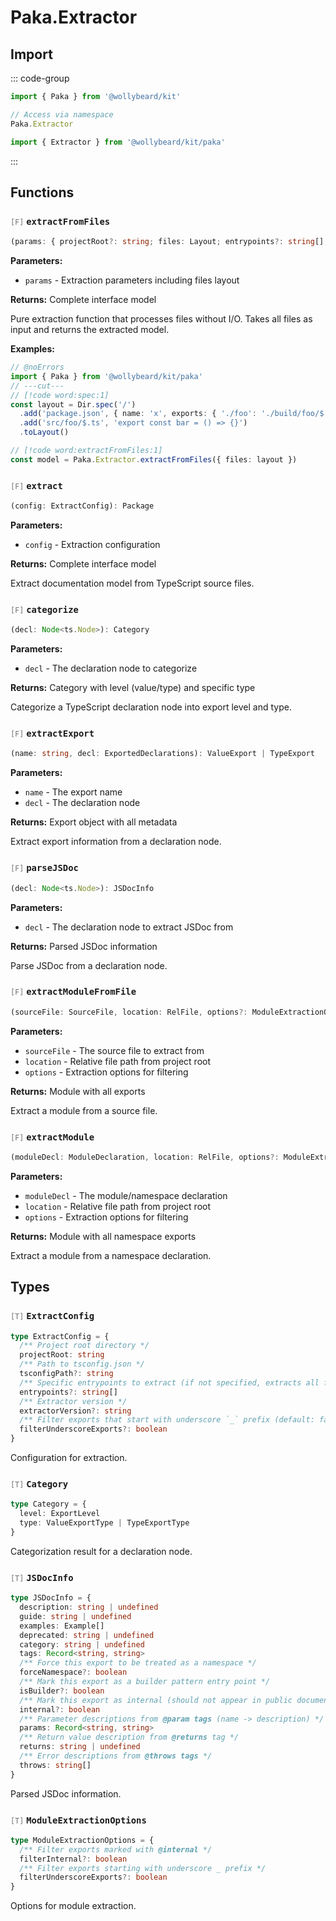 # Paka.Extractor

## Import

::: code-group

```typescript [Namespace]
import { Paka } from '@wollybeard/kit'

// Access via namespace
Paka.Extractor
```

```typescript [Barrel]
import { Extractor } from '@wollybeard/kit/paka'
```

:::

## Functions

### <span style="opacity: 0.6; font-weight: normal; font-size: 0.85em;">`[F]`</span> `extractFromFiles`

```typescript
(params: { projectRoot?: string; files: Layout; entrypoints?: string[]; extractorVersion?: string; filterUnderscoreExports?: boolean; }): Package
```

<SourceLink href="https://github.com/jasonkuhrt/kit/blob/main/./src/utils/paka/extractor/extract.ts#L41" />

**Parameters:**

- `params` - Extraction parameters including files layout

**Returns:** Complete interface model

Pure extraction function that processes files without I/O. Takes all files as input and returns the extracted model.

**Examples:**

```typescript twoslash
// @noErrors
import { Paka } from '@wollybeard/kit/paka'
// ---cut---
// [!code word:spec:1]
const layout = Dir.spec('/')
  .add('package.json', { name: 'x', exports: { './foo': './build/foo/$.js' } })
  .add('src/foo/$.ts', 'export const bar = () => {}')
  .toLayout()

// [!code word:extractFromFiles:1]
const model = Paka.Extractor.extractFromFiles({ files: layout })
```

### <span style="opacity: 0.6; font-weight: normal; font-size: 0.85em;">`[F]`</span> `extract`

```typescript
(config: ExtractConfig): Package
```

<SourceLink href="https://github.com/jasonkuhrt/kit/blob/main/./src/utils/paka/extractor/extract.ts#L312" />

**Parameters:**

- `config` - Extraction configuration

**Returns:** Complete interface model

Extract documentation model from TypeScript source files.

### <span style="opacity: 0.6; font-weight: normal; font-size: 0.85em;">`[F]`</span> `categorize`

```typescript
(decl: Node<ts.Node>): Category
```

<SourceLink href="https://github.com/jasonkuhrt/kit/blob/main/./src/utils/paka/extractor/nodes/categorize.ts#L18" />

**Parameters:**

- `decl` - The declaration node to categorize

**Returns:** Category with level (value/type) and specific type

Categorize a TypeScript declaration node into export level and type.

### <span style="opacity: 0.6; font-weight: normal; font-size: 0.85em;">`[F]`</span> `extractExport`

```typescript
(name: string, decl: ExportedDeclarations): ValueExport | TypeExport
```

<SourceLink href="https://github.com/jasonkuhrt/kit/blob/main/./src/utils/paka/extractor/nodes/export.ts#L27" />

**Parameters:**

- `name` - The export name
- `decl` - The declaration node

**Returns:** Export object with all metadata

Extract export information from a declaration node.

### <span style="opacity: 0.6; font-weight: normal; font-size: 0.85em;">`[F]`</span> `parseJSDoc`

```typescript
(decl: Node<ts.Node>): JSDocInfo
```

<SourceLink href="https://github.com/jasonkuhrt/kit/blob/main/./src/utils/paka/extractor/nodes/jsdoc.ts#L258" />

**Parameters:**

- `decl` - The declaration node to extract JSDoc from

**Returns:** Parsed JSDoc information

Parse JSDoc from a declaration node.

### <span style="opacity: 0.6; font-weight: normal; font-size: 0.85em;">`[F]`</span> `extractModuleFromFile`

```typescript
(sourceFile: SourceFile, location: RelFile, options?: ModuleExtractionOptions = {}): Module
```

<SourceLink href="https://github.com/jasonkuhrt/kit/blob/main/./src/utils/paka/extractor/nodes/module.ts#L239" />

**Parameters:**

- `sourceFile` - The source file to extract from
- `location` - Relative file path from project root
- `options` - Extraction options for filtering

**Returns:** Module with all exports

Extract a module from a source file.

### <span style="opacity: 0.6; font-weight: normal; font-size: 0.85em;">`[F]`</span> `extractModule`

```typescript
(moduleDecl: ModuleDeclaration, location: RelFile, options?: ModuleExtractionOptions = {}): Module
```

<SourceLink href="https://github.com/jasonkuhrt/kit/blob/main/./src/utils/paka/extractor/nodes/module.ts#L437" />

**Parameters:**

- `moduleDecl` - The module/namespace declaration
- `location` - Relative file path from project root
- `options` - Extraction options for filtering

**Returns:** Module with all namespace exports

Extract a module from a namespace declaration.

## Types

### <span style="opacity: 0.6; font-weight: normal; font-size: 0.85em;">`[T]`</span> `ExtractConfig`

```typescript
type ExtractConfig = {
  /** Project root directory */
  projectRoot: string
  /** Path to tsconfig.json */
  tsconfigPath?: string
  /** Specific entrypoints to extract (if not specified, extracts all from package.json) */
  entrypoints?: string[]
  /** Extractor version */
  extractorVersion?: string
  /** Filter exports that start with underscore `_` prefix (default: false) */
  filterUnderscoreExports?: boolean
}
```

<SourceLink href="https://github.com/jasonkuhrt/kit/blob/main/./src/utils/paka/extractor/extract.ts#L293" />

Configuration for extraction.

### <span style="opacity: 0.6; font-weight: normal; font-size: 0.85em;">`[T]`</span> `Category`

```typescript
type Category = {
  level: ExportLevel
  type: ValueExportType | TypeExportType
}
```

<SourceLink href="https://github.com/jasonkuhrt/kit/blob/main/./src/utils/paka/extractor/nodes/categorize.ts#L7" />

Categorization result for a declaration node.

### <span style="opacity: 0.6; font-weight: normal; font-size: 0.85em;">`[T]`</span> `JSDocInfo`

```typescript
type JSDocInfo = {
  description: string | undefined
  guide: string | undefined
  examples: Example[]
  deprecated: string | undefined
  category: string | undefined
  tags: Record<string, string>
  /** Force this export to be treated as a namespace */
  forceNamespace?: boolean
  /** Mark this export as a builder pattern entry point */
  isBuilder?: boolean
  /** Mark this export as internal (should not appear in public documentation) */
  internal?: boolean
  /** Parameter descriptions from @param tags (name -> description) */
  params: Record<string, string>
  /** Return value description from @returns tag */
  returns: string | undefined
  /** Error descriptions from @throws tags */
  throws: string[]
}
```

<SourceLink href="https://github.com/jasonkuhrt/kit/blob/main/./src/utils/paka/extractor/nodes/jsdoc.ts#L8" />

Parsed JSDoc information.

### <span style="opacity: 0.6; font-weight: normal; font-size: 0.85em;">`[T]`</span> `ModuleExtractionOptions`

```typescript
type ModuleExtractionOptions = {
  /** Filter exports marked with @internal */
  filterInternal?: boolean
  /** Filter exports starting with underscore _ prefix */
  filterUnderscoreExports?: boolean
}
```

<SourceLink href="https://github.com/jasonkuhrt/kit/blob/main/./src/utils/paka/extractor/nodes/module.ts#L207" />

Options for module extraction.
